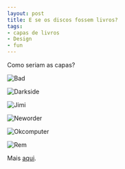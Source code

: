 ```yaml
---
layout: post
title: E se os discos fossem livros?
tags:
- capas de livros
- Design
- fun
---
```


Como seriam as capas?

![Bad](http://www.caosordenado.com/wp-content/uploads/2011/12/bad.png)

![Darkside](http://www.caosordenado.com/wp-content/uploads/2011/12/darkside.png)

![Jimi](http://www.caosordenado.com/wp-content/uploads/2011/12/jimi.png)

![Neworder](http://www.caosordenado.com/wp-content/uploads/2011/12/neworder.png)

![Okcomputer](http://www.caosordenado.com/wp-content/uploads/2011/12/okcomputer.png)

![Rem](http://www.caosordenado.com/wp-content/uploads/2011/12/rem.png)

Mais [aqui](http://www.flickr.com/photos/cgstopgo/sets/72157623910604943/with/5580732746/).
